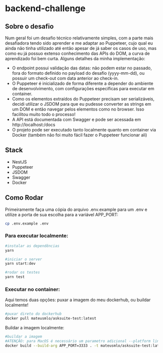 # backend-challenge

## Sobre o desafio

Num geral foi um desafio técnico relativamente simples, com a parte mais desafiadora tendo sido aprender e me adaptar ao Puppeteer, cujo qual eu ainda não tinha utilizado até então apesar de já saber os casos de uso, mas como eu já possuo extenso conhecimento das APIs do DOM, a curva de aprendizado foi bem curta. Alguns detalhes da minha implementação:

- O endpoint possui validação das datas: não podem estar no passado, fora do formato definido no payload do desafio (yyyy-mm-dd), ou possuir um check-out com data anterior ao check-in. 
- O Puppeteer é inicializado de forma diferente a depender do ambiente de desenvolvimento, com configurações específicas para executar em container.
- Como os elementos extraídos do Puppeteer precisam ser serializáveis, decidi utilizar o JSDOM para que eu pudesse converter as strings em um DOM e então navegar pelos elementos como no browser. Isso facilitou muito todo o processo!
- A API está documentada com Swagger e pode ser acessada em http://localhost:<PORTA>/docs
- O projeto pode ser executado tanto localmente quanto em container via Docker (também não foi muito fácil fazer o Puppeteer funcionar ali)

## Stack

- NestJS
- Puppeteer
- JSDOM
- Swagger
- Docker

## Como Rodar

Primeiramente faça uma cópia do arquivo .env.example para um .env e utilize a porta de sua escolha para a variável APP_PORT:
```sh
cp .env.example .env
```

### Para executar localmente:
```sh
#instalar as dependências
yarn

#iniciar o server
yarn start:dev

#rodar os testes
yarn test
```

### Executar no container:

Aqui temos duas opções: puxar a imagem do meu dockerhub, ou buildar localmente!

```sh
#puxar direto do dockerhub
docker pull mateusmlo/asksuite-test:latest
```

Buildar a imagem localmente:

```sh
#buildar a imagem
#ATENÇÃO: para MacOS é necessário um parametro adicional --platform linux/amd64 para a instalação do chrome
docker build --build-arg APP_PORT=3333 . -t mateusmlo/asksuite-test:latest
```
